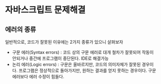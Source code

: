 # 자바스크립트 문제해결

## 에러의 종류
일반적으로, 코드가 잘못된 이유에는 2가지 종류가 있으니 살펴보자

- 구문 에러(Syntax errors) : 코드 상의 구문 에러로 대개 철차가 잘못되어 작동이 안되거나 중간에 프로그램이 중단된다. IDE로 해결가능
- 논리 에러(Logic errors) : 구문은 올바르지만, 코드의 의미자체가 잘못된 경우이다. 프로그램은 정상적으로 돌아가지만, 원하는 결과를 얻지 못하는 경우이다. 구문에러보다 에러 수정이 힘들다.

